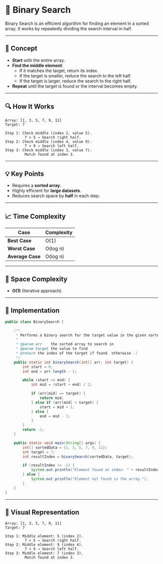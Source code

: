 # 📘 **Binary Search**

Binary Search is an efficient algorithm for finding an element in a sorted array. It works by repeatedly dividing the search interval in half.

---

## 🧠 **Concept**

- **Start** with the entire array.
- **Find the middle element**:
    - If it matches the target, return its index.
    - If the target is smaller, reduce the search to the left half.
    - If the target is larger, reduce the search to the right half.
- **Repeat** until the target is found or the interval becomes empty.

---

## 🔍 **How It Works**

```plaintext
Array: [1, 3, 5, 7, 9, 11]
Target: 7

Step 1: Check middle (index 2, value 5).
         7 > 5 → Search right half.
Step 2: Check middle (index 4, value 9).
         7 < 9 → Search left half.
Step 3: Check middle (index 3, value 7).
         Match found at index 3.
```

---

## 💡 **Key Points**

- Requires a **sorted array**.
- Highly efficient for **large datasets**.
- Reduces search space by **half** in each step.

---

## 📈 **Time Complexity**

| **Case**       | **Complexity** |
|----------------|----------------|
| **Best Case**  | O(1)           |
| **Worst Case** | O(log n)       |
| **Average Case** | O(log n)     |

---

## 💾 **Space Complexity**

- **O(1)** (Iterative approach).

---

## 🔧 **Implementation**

```java
public class BinarySearch {

    /**
     * Performs a binary search for the target value in the given sorted array.
     *
     * @param arr    the sorted array to search in
     * @param target the value to find
     * @return the index of the target if found, otherwise -1
     */
    public static int binarySearch(int[] arr, int target) {
        int start = 0;
        int end = arr.length - 1;

        while (start <= end) {
            int mid = (start + end) / 2;

            if (arr[mid] == target) {
                return mid;
            } else if (arr[mid] < target) {
                start = mid + 1;
            } else {
                end = mid - 1;
            }
        }
        return -1;
    }

    public static void main(String[] args) {
        int[] sortedData = {1, 3, 5, 7, 9, 11};
        int target = 7;
        int resultIndex = binarySearch(sortedData, target);

        if (resultIndex != -1) {
            System.out.println("Element found at index: " + resultIndex);
        } else {
            System.out.println("Element not found in the array.");
        }
    }
}
```

---

## 🎨 **Visual Representation**

```plaintext
Array: [1, 3, 5, 7, 9, 11]
Target: 7

Step 1: Middle element: 5 (index 2).
         7 > 5 → Search right half.
Step 2: Middle element: 9 (index 4).
         7 < 9 → Search left half.
Step 3: Middle element: 7 (index 3).
         Match found at index 3.
